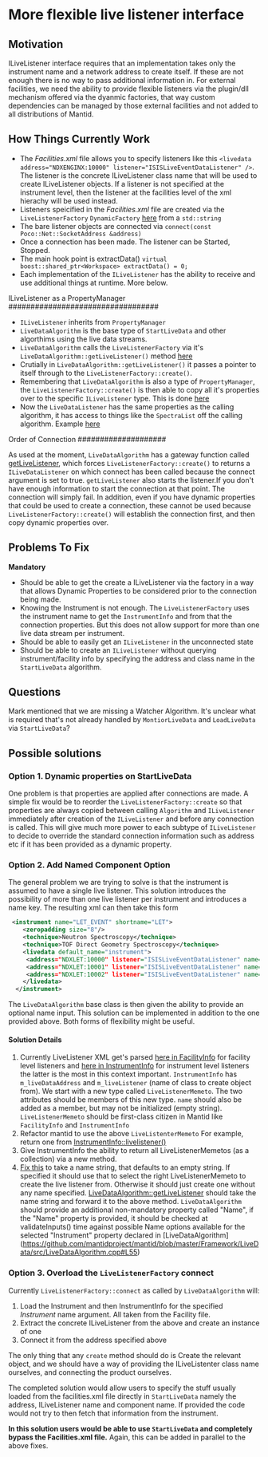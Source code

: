 More flexible live listener interface
=====================================

Motivation
----------

ILiveListener interface requires that an implementation takes only the instrument name and a network address to create itself. 
If these are not enough there is no way to pass additional information in. For external facilities, we need the ability to provide flexible listeners via the plugin/dll mechanism offered via the dyanmic factories, that way custom dependencies can be managed by those external facilities and not added to all distributions of Mantid.

How Things Currently Work
-------------------------

* The *Facilities.xml* file allows you to specify listeners like this `<livedata address="NDXENGINX:10000" listener="ISISLiveEventDataListener" />`. The listener is the concrete ILiveListener class name that will be used to create ILiveListener objects. If a listener is not specified at the instrument level, then the listener at the facilities level of the xml hierachy will be used instead.
* Listeners speicified in the *Facilities.xml* file are created via the `LiveListenerFactory` `DynamicFactory`  [here](https://github.com/mantidproject/mantid/blob/master/Framework/API/src/LiveListenerFactory.cpp#L44:L45) from a `std::string`
* The bare listener objects are connected via `connect(const Poco::Net::SocketAddress &address)`
* Once a connection has been made. The listener can be Started, Stopped.  
* The main hook point is extractData() `virtual boost::shared_ptr<Workspace> extractData() = 0;`
* Each implementation of the `ILiveListener` has the ability to receive and use additional things at runtime. More below.

ILiveListener as a PropertyManager
##################################

* `ILiveListener` inherits from `PropertyManager` 
* `LiveDataAlgorithm` is the base type of `StartLiveData` and other algorthims using the live data streams.
* `LiveDataAlgorithm` calls the `LiveListenerFactory` via it's `LiveDataAlgorithm::getLiveListener()` method [here](https://github.com/mantidproject/mantid/blob/master/Framework/LiveData/src/StartLiveData.cpp#L146)
* Crutially in `LiveDataAlgorithm::getLiveListener()` it passes a pointer to itself through to the `LiveListenerFactory::create()`.
* Remembering that `LiveDataAlgorithm` is also a type of `PropertyManager`, the `LiveListenerFactory::create()` is then able to copy all it's properties over to the specific `ILiveListener` type. This is done [here](https://github.com/mantidproject/mantid/blob/master/Framework/API/src/LiveListenerFactory.cpp#L48)
* Now the `LiveDataListener` has the same properties as the calling algorithm, it has access to things like the `SpectraList` off the calling algorithm. Example [here](https://github.com/mantidproject/mantid/blob/master/Framework/LiveData/src/ISISHistoDataListener.cpp#L105)

Order of Connection
####################

As used at the moment, `LiveDataAlgorithm` has a gateway function called [getLiveListener](https://github.com/mantidproject/mantid/blob/master/Framework/LiveData/src/LiveDataAlgorithm.cpp#L186:L197), which forces `LiveListenerFactory::create()` to returns a `ILiveDataListener` on which connect has been called because the connect argument is set to true. `getLiveListener` also starts the listener.If you don't have enough information to start the connection at that point. The connection will simply fail. In addition, even if you have dynamic properties that could be used to create a connection, these cannot be used because `LiveListenerFactory::create()` will establish the connection first, and then copy dynamic properties over.

Problems To Fix
---------------

**Mandatory**

* Should be able to get the create a ILiveListener via the factory in a way that allows Dynamic Properties to be considered prior to the connection being made.
* Knowing the Instrument is not enough. The `LiveListenerFactory` uses the instrument name to get the `InstrumentInfo` and from that the connection properties. But this does not allow support for more than one live data stream per instrument.
* Should be able to easily get an `ILiveListener` in the unconnected state
* Should be able to create an `ILiveListener` without querying instrument/facility info by specifying the address and class name in the `StartLiveData` algorithm.

Questions
---------
Mark mentioned that we are missing a Watcher Algorithm. It's unclear what is required that's not already handled by `MontiorLiveData` and `LoadLiveData` via `StartLiveData`?


Possible solutions
------------------

### Option 1. Dynamic properties on StartLiveData

One problem is that properties are applied after connections are made. A simple fix would be to reorder the `LiveListenerFactory::create` so that properties are always copied between calling `Algorithm` and `ILiveListener` immediately after creation of the `ILiveListener` and before any connection is called. This will give much more power to each subtype of `ILiveListener` to decide to override the standard connection information such as address etc if it has been provided as a dynamic property.

### Option 2. Add Named Component Option

The general problem we are trying to solve is that the instrument is assumed to have a single live listener. This solution introduces the possibility of more than one live listener per instrument and introduces a name key. The resulting xml can then take this form

```xml
 <instrument name="LET_EVENT" shortname="LET">
    <zeropadding size="8"/>
    <technique>Neutron Spectroscopy</technique>
    <technique>TOF Direct Geometry Spectroscopy</technique>
    <livedata default_name="instrument">
     <address="NDXLET:10000" listener="ISISLiveEventDataListener" name="instrument"/>
     <address="NDXLET:10001" listener="ISISLiveEventDataListener" name="detector1" />
     <address="NDXLET:10002" listener="ISISLiveEventDataListener" name="bank1" />
    </livedata>
  </instrument>
```
The `LiveDataAlgorithm` base class is then given the ability to provide an optional name input. This solution can be implemented in addition to the one provided above. Both forms of flexibility might be useful.



#### Solution Details

1. Currently LiveListener XML get's parsed [here in FacilityInfo](https://github.com/mantidproject/mantid/blob/master/Framework/Kernel/src/FacilityInfo.cpp#L139:L146) for facility level listeners  and [here in InstrumentInfo](https://github.com/mantidproject/mantid/blob/master/Framework/Kernel/src/InstrumentInfo.cpp#L223:L250) for instrument level listeners  the latter is the most in this context important. `InstrumentInfo` has `m_liveDataAddress` and `m_liveListener` (name of class to create object from). We start with a new type called `LiveListenerMemeto`. The two attributes should be members of this new type. `name` should also be added as a member, but may not be initialized (empty string).   `LiveListenerMemeto` should be first-class citizen in Mantid like `FacilityInfo` and `InstrumentInfo`
1. Refactor mantid to use the above `LiveListenterMemeto` For example, return one from [InstrumentInfo::livelistener()](https://github.com/mantidproject/mantid/blob/master/Framework/Kernel/inc/MantidKernel/InstrumentInfo.h#L68) 
1. Give InstrumentInfo the ability to return all LiveListenerMemetos (as a collection) via a new method.
1. [Fix this](https://github.com/mantidproject/mantid/blob/master/Framework/API/src/LiveListenerFactory.cpp#L36) to take a name string, that defaults to an empty string. If specified it should use that to select the right LiveListenerMemeto to create the live listener from. Otherwise it should just create one without any name specified. [LiveDataAlgorithm::getLiveListener]( https://github.com/mantidproject/mantid/blob/master/Framework/LiveData/src/LiveDataAlgorithm.cpp#L186:L197) should take the name string and forward it to the above method. `LiveDataAlgorithm` should provide an additional non-mandatory property called "Name", if the "Name" property is provided, it should be checked at validateInputs() time against possible Name options available for the selected "Instrument" property declared in [LiveDataAlgorithm] (https://github.com/mantidproject/mantid/blob/master/Framework/LiveData/src/LiveDataAlgorithm.cpp#L55)


### Option 3. Overload the `LiveListenerFactory` connect

Currently `LiveListenerFactory::connect` as called by `LiveDataAlgorithm` will:

1. Load the Instrument and then InstrumentInfo for the specified *Instrument* name argument. All taken from the Facility file.
1. Extract the concrete ILiveListener from the above and create an instance of one
1. Connect it from the address specified above

The only thing that any `create` method should do is Create the relevant object, and we should have a way of providing the ILiveListenter class name ourselves, and connecting the product ourselves. 

The completed solution would allow users to specify the stuff usually loaded from the facilities.xml file directly in `StartLiveData` namely the address, ILiveListener name and component name. If provided the code would not try to then fetch that information from the instrument.

**In this solution users would be able to use `StartLiveData` and completely bypass the Facilities.xml file.** Again, this can be added in parallel to the above fixes.
